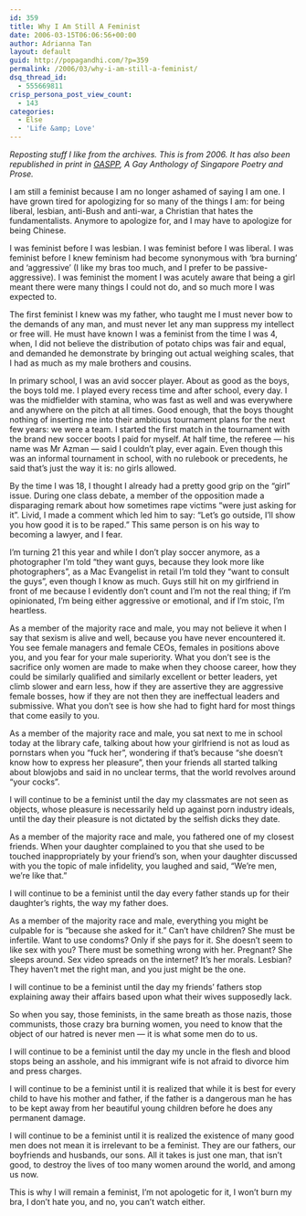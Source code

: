 ```yaml
---
id: 359
title: Why I Am Still A Feminist
date: 2006-03-15T06:06:56+00:00
author: Adrianna Tan
layout: default
guid: http://popagandhi.com/?p=359
permalink: /2006/03/why-i-am-still-a-feminist/
dsq_thread_id:
  - 555669811
crisp_persona_post_view_count:
  - 143
categories:
  - Else
  - 'Life &amp; Love'
---
```

_Reposting stuff I like from the archives. This is from 2006. It has also been republished in print in [GASPP](http://gaspp.wordpress.com/), A Gay Anthology of Singapore Poetry and Prose._

I am still a feminist because I am no longer ashamed of saying I am one. I have grown tired for apologizing for so many of the things I am: for being liberal, lesbian, anti-Bush and anti-war, a Christian that hates the fundamentalists. Anymore to apologize for, and I may have to apologize for being Chinese.

I was feminist before I was lesbian. I was feminist before I was liberal. I was feminist before I knew feminism had become synonymous with ‘bra burning’ and ‘aggressive’ (I like my bras too much, and I prefer to be passive-aggressive). I was feminist the moment I was acutely aware that being a girl meant there were many things I could not do, and so much more I was expected to.

The first feminist I knew was my father, who taught me I must never bow to the demands of any man, and must never let any man suppress my intellect or free will. He must have known I was a feminist from the time I was 4, when, I did not believe the distribution of potato chips was fair and equal, and demanded he demonstrate by bringing out actual weighing scales, that I had as much as my male brothers and cousins.

In primary school, I was an avid soccer player. About as good as the boys, the boys told me. I played every recess time and after school, every day. I was the midfielder with stamina, who was fast as well and was everywhere and anywhere on the pitch at all times. Good enough, that the boys thought nothing of inserting me into their ambitious tournament plans for the next few years: we were a team. I started the first match in the tournament with the brand new soccer boots I paid for myself. At half time, the referee — his name was Mr Azman — said I couldn’t play, ever again. Even though this was an informal tournament in school, with no rulebook or precedents, he said that’s just the way it is: no girls allowed.

By the time I was 18, I thought I already had a pretty good grip on the “girl” issue. During one class debate, a member of the opposition made a disparaging remark about how sometimes rape victims “were just asking for it”. Livid, I made a comment which led him to say: “Let’s go outside, I’ll show you how good it is to be raped.” This same person is on his way to becoming a lawyer, and I fear.

I’m turning 21 this year and while I don’t play soccer anymore, as a photographer I’m told “they want guys, because they look more like photographers”, as a Mac Evangelist in retail I’m told they “want to consult the guys”, even though I know as much. Guys still hit on my girlfriend in front of me because I evidently don’t count and I’m not the real thing; if I’m opinionated, I’m being either aggressive or emotional, and if I’m stoic, I’m heartless.

As a member of the majority race and male, you may not believe it when I say that sexism is alive and well, because you have never encountered it. You see female managers and female CEOs, females in positions above you, and you fear for your male superiority. What you don’t see is the sacrifice only women are made to make when they choose career, how they could be similarly qualified and similarly excellent or better leaders, yet climb slower and earn less, how if they are assertive they are aggressive female bosses, how if they are not then they are ineffectual leaders and submissive. What you don’t see is how she had to fight hard for most things that come easily to you.

As a member of the majority race and male, you sat next to me in school today at the library cafe, talking about how your girlfriend is not as loud as pornstars when you “fuck her”, wondering if that’s because “she doesn’t know how to express her pleasure”, then your friends all started talking about blowjobs and said in no unclear terms, that the world revolves around “your cocks”.

I will continue to be a feminist until the day my classmates are not seen as objects, whose pleasure is necessarily held up against porn industry ideals, until the day their pleasure is not dictated by the selfish dicks they date.

As a member of the majority race and male, you fathered one of my closest friends. When your daughter complained to you that she used to be touched inappropriately by your friend’s son, when your daughter discussed with you the topic of male infidelity, you laughed and said, “We’re men, we’re like that.”

I will continue to be a feminist until the day every father stands up for their daughter’s rights, the way my father does.

As a member of the majority race and male, everything you might be culpable for is “because she asked for it.” Can’t have children? She must be infertile. Want to use condoms? Only if she pays for it. She doesn’t seem to like sex with you? There must be something wrong with her. Pregnant? She sleeps around. Sex video spreads on the internet? It’s her morals. Lesbian? They haven’t met the right man, and you just might be the one.

I will continue to be a feminist until the day my friends’ fathers stop explaining away their affairs based upon what their wives supposedly lack.

So when you say, those feminists, in the same breath as those nazis, those communists, those crazy bra burning women, you need to know that the object of our hatred is never men — it is what some men do to us.

I will continue to be a feminist until the day my uncle in the flesh and blood stops being an asshole, and his immigrant wife is not afraid to divorce him and press charges.

I will continue to be a feminist until it is realized that while it is best for every child to have his mother and father, if the father is a dangerous man he has to be kept away from her beautiful young children before he does any permanent damage.

I will continue to be a feminist until it is realized the existence of many good men does not mean it is irrelevant to be a feminist. They are our fathers, our boyfriends and husbands, our sons. All it takes is just one man, that isn’t good, to destroy the lives of too many women around the world, and among us now.

This is why I will remain a feminist, I’m not apologetic for it, I won’t burn my bra, I don’t hate you, and no, you can’t watch either.
